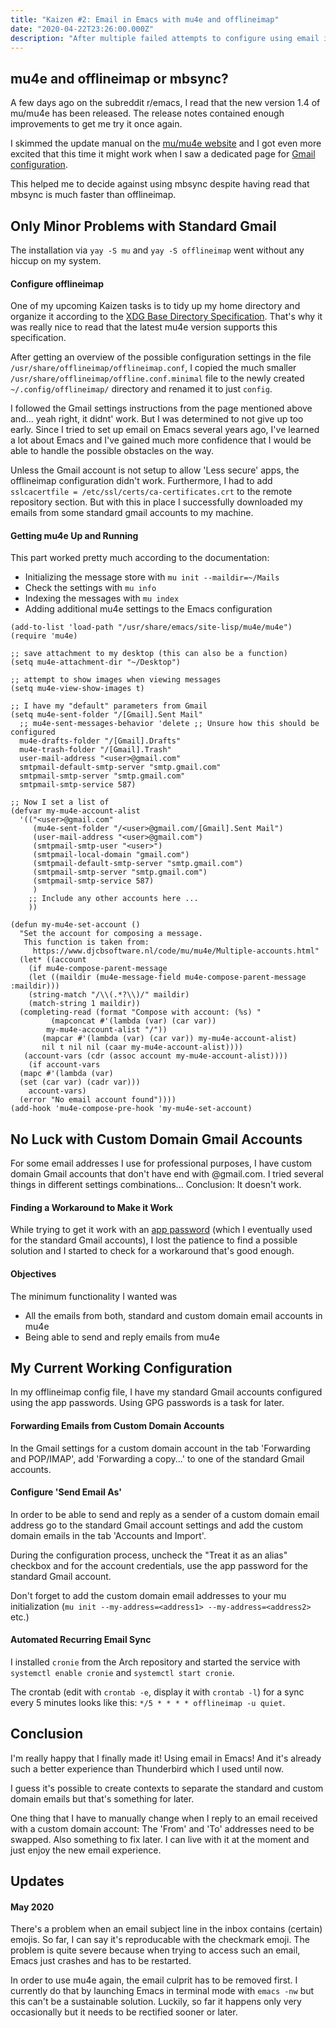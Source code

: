 ```yaml
---
title: "Kaizen #2: Email in Emacs with mu4e and offlineimap"
date: "2020-04-22T23:26:00.000Z"
description: "After multiple failed attempts to configure using email in Emacs I finally managed to get it work!"
---
```


mu4e and offlineimap or mbsync? 
---
A few days ago on the subreddit
r/emacs, I read that the new version 1.4 of mu/mu4e has been released.
The release notes contained enough improvements to get me try it once
again.

I skimmed the update manual on the [mu/mu4e
website](https://www.djcbsoftware.nl/code/mu/mu4e/) and I got even
more excited that this time it might work when I saw a dedicated page
for [Gmail
configuration](https://www.djcbsoftware.nl/code/mu/mu4e/Gmail-configuration.html).

This helped me to decide against using mbsync despite having read that
mbsync is much faster than offlineimap.

Only Minor Problems with Standard Gmail
---
The installation via `yay -S mu` and `yay -S offlineimap` went without
any hiccup on my system.

#### Configure offlineimap
One of my upcoming Kaizen tasks is to tidy up my home directory and
organize it according to the [XDG Base Directory
Specification](https://specifications.freedesktop.org/basedir-spec/basedir-spec-latest.html).
That's why it was really nice to read that the latest mu4e version
supports this specification.

After getting an overview of the possible configuration settings in
the file `/usr/share/offlineimap/offlineimap.conf`, I copied the much
smaller `/usr/share/offlineimap/offline.conf.minimal` file to the
newly created `~/.config/offlineimap/` directory and renamed it to
just `config`. 

I followed the Gmail settings instructions from the page mentioned
above and... yeah right, it didnt' work. But I was determined to not
give up too early. Since I tried to set up email on Emacs several
years ago, I've learned a lot about Emacs and I've gained much more
confidence that I would be able to handle the possible obstacles on
the way.

Unless the Gmail account is not setup to allow 'Less secure' apps, the
offlineimap configuration didn't work. Furthermore, I had to add
`sslcacertfile = /etc/ssl/certs/ca-certificates.crt` to the remote
repository section. But with this in place I successfully downloaded
my emails from some standard gmail accounts to my machine.

#### Getting mu4e Up and Running
This part worked pretty much according to the documentation:
	
  * Initializing the message store with `mu init --maildir=~/Mails`
  * Check the settings with `mu info`
  * Indexing the messages with `mu index`
  * Adding additional mu4e settings to the Emacs configuration

  ```
  (add-to-list 'load-path "/usr/share/emacs/site-lisp/mu4e/mu4e")
  (require 'mu4e)

  ;; save attachment to my desktop (this can also be a function)
  (setq mu4e-attachment-dir "~/Desktop")

  ;; attempt to show images when viewing messages
  (setq mu4e-view-show-images t)

  ;; I have my "default" parameters from Gmail
  (setq mu4e-sent-folder "/[Gmail].Sent Mail"
	;; mu4e-sent-messages-behavior 'delete ;; Unsure how this should be configured
	mu4e-drafts-folder "/[Gmail].Drafts"
	mu4e-trash-folder "/[Gmail].Trash"
	user-mail-address "<user>@gmail.com"
	smtpmail-default-smtp-server "smtp.gmail.com"
	smtpmail-smtp-server "smtp.gmail.com"
	smtpmail-smtp-service 587)

  ;; Now I set a list of 
  (defvar my-mu4e-account-alist
    '(("<user>@gmail.com"
       (mu4e-sent-folder "/<user>@gmail.com/[Gmail].Sent Mail")
       (user-mail-address "<user>@gmail.com")
       (smtpmail-smtp-user "<user>")
       (smtpmail-local-domain "gmail.com")
       (smtpmail-default-smtp-server "smtp.gmail.com")
       (smtpmail-smtp-server "smtp.gmail.com")
       (smtpmail-smtp-service 587)
       )
      ;; Include any other accounts here ...
      ))

  (defun my-mu4e-set-account ()
    "Set the account for composing a message.
     This function is taken from: 
       https://www.djcbsoftware.nl/code/mu/mu4e/Multiple-accounts.html"
    (let* ((account
      (if mu4e-compose-parent-message
	  (let ((maildir (mu4e-message-field mu4e-compose-parent-message :maildir)))
      (string-match "/\\(.*?\\)/" maildir)
      (match-string 1 maildir))
	(completing-read (format "Compose with account: (%s) "
	       (mapconcat #'(lambda (var) (car var))
	      my-mu4e-account-alist "/"))
	     (mapcar #'(lambda (var) (car var)) my-mu4e-account-alist)
	     nil t nil nil (caar my-mu4e-account-alist))))
     (account-vars (cdr (assoc account my-mu4e-account-alist))))
      (if account-vars
    (mapc #'(lambda (var)
	(set (car var) (cadr var)))
	  account-vars)
	(error "No email account found"))))
  (add-hook 'mu4e-compose-pre-hook 'my-mu4e-set-account)
  ```


No Luck with Custom Domain Gmail Accounts
---
For some email addresses I use for professional purposes, I have
custom domain Gmail accounts that don't have end with @gmail.com. I
tried several things in different settings combinations... Conclusion:
It doesn't work.

#### Finding a Workaround to Make it Work
While trying to get it work with an [app
password](https://support.google.com/accounts/answer/185833?hl=en)
(which I eventually used for the standard Gmail accounts), I lost the
patience to find a possible solution and I started to check for a
workaround that's good enough.

#### Objectives
The minimum functionality I wanted was

* All the emails from both, standard and custom domain email accounts
  in mu4e
* Being able to send and reply emails from mu4e


My Current Working Configuration
---
In my offlineimap config file, I have my standard Gmail accounts
configured using the app passwords. Using GPG passwords is a task for
later. 

#### Forwarding Emails from Custom Domain Accounts
In the Gmail settings for a custom domain account in the tab
'Forwarding and POP/IMAP', add 'Forwarding a copy...' to one of the
standard Gmail accounts.

#### Configure 'Send Email As'
In order to be able to send and reply as a sender of a custom domain
email address go to the standard Gmail account settings and add the
custom domain emails in the tab 'Accounts and Import'.

During the configuration process, uncheck the "Treat it as an alias"
checkbox and for the account credentials, use the app password for the
standard Gmail account.

Don't forget to add the custom domain email addresses to your mu
initialization (`mu init --my-address=<address1>
--my-address=<address2>` etc.)

#### Automated Recurring Email Sync
I installed `cronie` from the Arch repository and started the service
with `systemctl enable cronie` and `systemctl start cronie`.

The crontab (edit with `crontab -e`, display it with `crontab -l`) for
a sync every 5 minutes looks like this: `*/5 * * * * offlineimap -u
quiet`.


Conclusion
---
I'm really happy that I finally made it! Using email in Emacs! And
it's already such a better experience than Thunderbird which I used
until now.

I guess it's possible to create contexts to separate the standard and
custom domain emails but that's something for later.

One thing that I have to manually change when I reply to an email
received with a custom domain account: The 'From' and 'To' addresses
need to be swapped. Also something to fix later. I can live with it at
the moment and just enjoy the new email experience.


Updates
---
#### May 2020
There's a problem when an email subject line in the inbox contains (certain)
emojis. So far, I can say it's reproducable with the checkmark emoji. The
problem is quite severe because when trying to access such an email, Emacs just
crashes and has to be restarted.

In order to use mu4e again, the email culprit has to be removed first. I
currently do that by launching Emacs in terminal mode with `emacs -nw` but this
can't be a sustainable solution. Luckily, so far it happens only very
occasionally but it needs to be rectified sooner or later.


